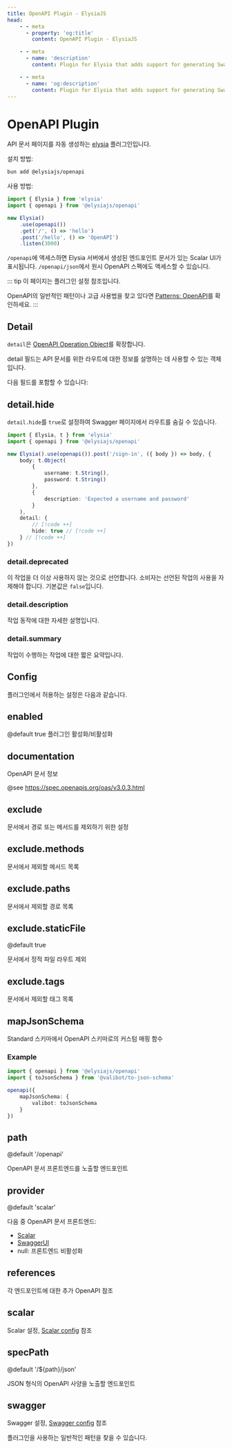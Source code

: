 ```yaml
---
title: OpenAPI Plugin - ElysiaJS
head:
    - - meta
      - property: 'og:title'
        content: OpenAPI Plugin - ElysiaJS

    - - meta
      - name: 'description'
        content: Plugin for Elysia that adds support for generating Swagger API documentation for Elysia Server. Start by installing the plugin with "bun add @elysiajs/swagger".

    - - meta
      - name: 'og:description'
        content: Plugin for Elysia that adds support for generating Swagger API documentation for Elysia Server. Start by installing the plugin with "bun add @elysiajs/swagger".
---
```


# OpenAPI Plugin

API 문서 페이지를 자동 생성하는 [elysia](https://github.com/elysiajs/elysia) 플러그인입니다.

설치 방법:

```bash
bun add @elysiajs/openapi
```

사용 방법:

```typescript twoslash
import { Elysia } from 'elysia'
import { openapi } from '@elysiajs/openapi'

new Elysia()
    .use(openapi())
    .get('/', () => 'hello')
    .post('/hello', () => 'OpenAPI')
    .listen(3000)
```

`/openapi`에 액세스하면 Elysia 서버에서 생성된 엔드포인트 문서가 있는 Scalar UI가 표시됩니다. `/openapi/json`에서 원시 OpenAPI 스펙에도 액세스할 수 있습니다.

::: tip
이 페이지는 플러그인 설정 참조입니다.

OpenAPI의 일반적인 패턴이나 고급 사용법을 찾고 있다면 [Patterns: OpenAPI](/patterns/openapi)를 확인하세요.
:::

## Detail

`detail`은 [OpenAPI Operation Object](https://spec.openapis.org/oas/v3.0.3.html#operation-object)를 확장합니다.

detail 필드는 API 문서를 위한 라우트에 대한 정보를 설명하는 데 사용할 수 있는 객체입니다.

다음 필드를 포함할 수 있습니다:

## detail.hide

`detail.hide`를 `true`로 설정하여 Swagger 페이지에서 라우트를 숨길 수 있습니다.

```typescript
import { Elysia, t } from 'elysia'
import { openapi } from '@elysiajs/openapi'

new Elysia().use(openapi()).post('/sign-in', ({ body }) => body, {
    body: t.Object(
        {
            username: t.String(),
            password: t.String()
        },
        {
            description: 'Expected a username and password'
        }
    ),
    detail: {
        // [!code ++]
        hide: true // [!code ++]
    } // [!code ++]
})
```

### detail.deprecated

이 작업을 더 이상 사용하지 않는 것으로 선언합니다. 소비자는 선언된 작업의 사용을 자제해야 합니다. 기본값은 `false`입니다.

### detail.description

작업 동작에 대한 자세한 설명입니다.

### detail.summary

작업이 수행하는 작업에 대한 짧은 요약입니다.

## Config

플러그인에서 허용하는 설정은 다음과 같습니다.

## enabled

@default true
플러그인 활성화/비활성화

## documentation

OpenAPI 문서 정보

@see https://spec.openapis.org/oas/v3.0.3.html

## exclude

문서에서 경로 또는 메서드를 제외하기 위한 설정

## exclude.methods

문서에서 제외할 메서드 목록

## exclude.paths

문서에서 제외할 경로 목록

## exclude.staticFile

@default true

문서에서 정적 파일 라우트 제외

## exclude.tags

문서에서 제외할 태그 목록

## mapJsonSchema
Standard 스키마에서 OpenAPI 스키마로의 커스텀 매핑 함수

### Example
```typescript
import { openapi } from '@elysiajs/openapi'
import { toJsonSchema } from '@valibot/to-json-schema'

openapi({
	mapJsonSchema: {
	  	valibot: toJsonSchema
  	}
})
```

## path

@default '/openapi'

OpenAPI 문서 프론트엔드를 노출할 엔드포인트

## provider

@default 'scalar'

다음 중 OpenAPI 문서 프론트엔드:

- [Scalar](https://github.com/scalar/scalar)
- [SwaggerUI](https://github.com/swagger-api/swagger-ui)
- null: 프론트엔드 비활성화

## references

각 엔드포인트에 대한 추가 OpenAPI 참조

## scalar

Scalar 설정, [Scalar config](https://github.com/scalar/scalar/blob/main/documentation/configuration.md) 참조

## specPath

@default '/${path}/json'

JSON 형식의 OpenAPI 사양을 노출할 엔드포인트

## swagger

Swagger 설정, [Swagger config](https://swagger.io/docs/open-source-tools/swagger-ui/usage/configuration/) 참조

플러그인을 사용하는 일반적인 패턴을 찾을 수 있습니다.
